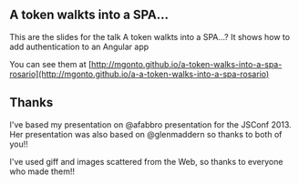## A token walkts into a SPA...

This are the slides for the talk A token walkts into a SPA...? It shows how to add authentication to an Angular app

You can see them at [http://mgonto.github.io/a-token-walks-into-a-spa-rosario](http://mgonto.github.io/a-a-token-walks-into-a-spa-rosario)

## Thanks

I've based my presentation on @afabbro presentation for the JSConf 2013. Her presentation was also based on @glenmaddern so thanks to both of you!!

I've used giff and images scattered from the Web, so thanks to everyone who made them!!
